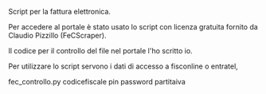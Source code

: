 Script per la fattura elettronica.

Per accedere al portale è stato usato lo script con licenza gratuita fornito da Claudio Pizzillo (FeCScraper).

Il codice per il controllo del file nel portale l'ho scritto io.

Per utilizzare lo script servono i dati di accesso a fisconline o entratel,

fec_controllo.py codicefiscale pin password partitaiva
